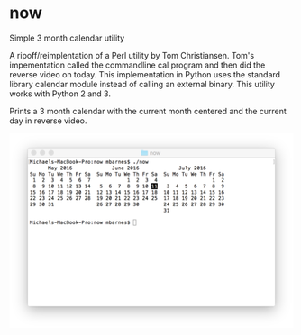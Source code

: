 # now
Simple 3 month calendar utility

A ripoff/reimplentation of a Perl utility by Tom Christiansen.  Tom's
impementation called the commandline cal program and then did the reverse
video on today.  This implementation in Python uses the standard library
calendar module instead of calling an external binary.  This utility works
with Python 2 and 3.

Prints a 3 month calendar with the current month centered and the current day in reverse video. 

![Now Screenshot](https://raw.githubusercontent.com/cpumichael/now/7fb7f2bcaa1ee30e731ef6e1838da93f00232c28/now.png)
